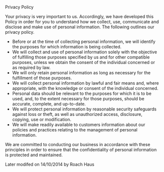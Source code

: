 Privacy Policy 

Your privacy is very important to us. Accordingly, we have developed this Policy in order for you to understand how we collect, use, communicate and disclose and make use of personal information. The following outlines our privacy policy. 

- Before or at the time of collecting personal information, we will identify the purposes for which information is being collected. 
- We will collect and use of personal information solely with the objective of fulfilling those purposes specified by us and for other compatible purposes, unless we obtain the consent of the individual concerned or as required by law. 
- We will only retain personal information as long as necessary for the fulfillment of those purposes. 
- We will collect personal information by lawful and fair means and, where appropriate, with the knowledge or consent of the individual concerned.
- Personal data should be relevant to the purposes for which it is to be used, and, to the extent necessary for those purposes, should be accurate, complete, and up-to-date. 
- We will protect personal information by reasonable security safeguards against loss or theft, as well as unauthorized access, disclosure, copying, use or modification. 
- We will make readily available to customers information about our policies and practices relating to the management of personal information. 

We are committed to conducting our business in accordance with these principles in order to ensure that the confidentiality of personal information is protected and maintained.

Later modifed on 14/10/2014 by Roach Haus
